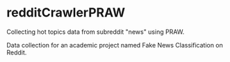 # redditCrawlerPRAW
Collecting hot topics data from subreddit "news" using PRAW.

Data collection for an academic project named Fake News Classification on Reddit.
